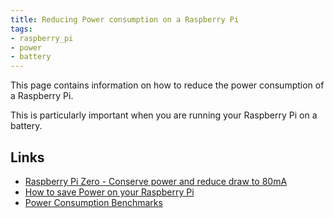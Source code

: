 ```yaml
---
title: Reducing Power consumption on a Raspberry Pi
tags:
- raspberry_pi
- power
- battery
---
```


This page contains information on how to reduce the power consumption of a Raspberry Pi.
<!--more-->
This is particularly important when you are running your Raspberry Pi on a battery.

## Links

* [Raspberry Pi Zero - Conserve power and reduce draw to 80mA](https://www.jeffgeerling.com/blogs/jeff-geerling/raspberry-pi-zero-conserve-energy)
* [How to save Power on your Raspberry Pi](https://learn.pi-supply.com/make/how-to-save-power-on-your-raspberry-pi/)
* [Power Consumption Benchmarks](https://www.pidramble.com/wiki/benchmarks/power-consumption)